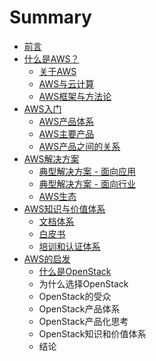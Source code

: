 # Summary

* [前言](前言.md)
* [什么是AWS？](about/AWS.md)
    * [关于AWS](about/aws/关于aws.md)
    * [AWS与云计算](about/awscloud/aws与云计算.md)
    * [AWS框架与方法论](about/awsmethod/aws框架和方法论.md)
* [AWS入门](start/awsstart.md)
    * [AWS产品体系](start/productsys/aws产品体系.md)
    * [AWS主要产品](start/products/aws主要产品.md)
    * [AWS产品之间的关系](start/relation/aws产品间的关系.md)
* [AWS解决方案](solution/awssolution.md)
    * [典型解决方案 - 面向应用](solution/application/aws应用解决方案.md)
    * [典型解决方案 - 面向行业](solution/application/aws行业解决方案.md)
    * [AWS生态](solution/marketplace/aws生态.md)
* [AWS知识与价值体系](/knowledge/aws知识与价值体系.md)
    * [文档体系](/knowledge/aws知识与价值体系.md)
    * [白皮书](/knowledge/aws知识与价值体系.md)
    * [培训和认证体系](/knowledge/aws知识与价值体系.md)
* [AWS的启发](aws的启发.md)
    * [什么是OpenStack](openstack-what-and-why.md)
    * 为什么选择OpenStack
    * OpenStack的受众
    * OpenStack产品体系
    * OpenStack产品化思考
    * OpenStack知识和价值体系
    * 结论

